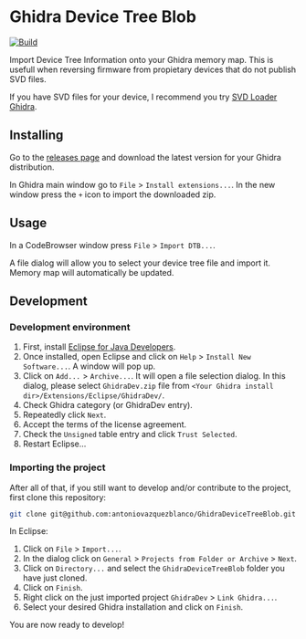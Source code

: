 # Ghidra Device Tree Blob

[![Build](https://github.com/antoniovazquezblanco/GhidraDeviceTreeBlob/actions/workflows/main.yml/badge.svg)](https://github.com/antoniovazquezblanco/GhidraDeviceTreeBlob/actions/workflows/main.yml)

Import Device Tree Information onto your Ghidra memory map. This is usefull when reversing firmware from propietary devices that do not publish SVD files.

If you have SVD files for your device, I recommend you try [SVD Loader Ghidra](https://github.com/leveldown-security/SVD-Loader-Ghidra).


## Installing

Go to the [releases page](https://github.com/antoniovazquezblanco/GhidraDeviceTreeBlob/releases) and download the latest version for your Ghidra distribution.

In Ghidra main window go to `File` > `Install extensions...`. In the new window press the `+` icon to import the downloaded zip.


## Usage

In a CodeBrowser window press `File` > `Import DTB...`.

A file dialog will allow you to select your device tree file and import it. Memory map will automatically be updated.


## Development

### Development environment

1. First, install [Eclipse for Java Developers](https://www.eclipse.org/downloads/packages/).
2. Once installed, open Eclipse and click on `Help` > `Install New Software...`. A window will pop up.
3. Click on `Add...` > `Archive...`. It will open a file selection dialog. In this dialog, please select `GhidraDev.zip` file from `<Your Ghidra install dir>/Extensions/Eclipse/GhidraDev/`.
4. Check Ghidra category (or GhidraDev entry).
5. Repeatedly click `Next`.
6. Accept the terms of the license agreement.
7. Check the `Unsigned` table entry and click `Trust Selected`.
8. Restart Eclipse...

### Importing the project

After all of that, if you still want to develop and/or contribute to the project, first clone this repository:
```bash
git clone git@github.com:antoniovazquezblanco/GhidraDeviceTreeBlob.git
```

In Eclipse:
1. Click on `File` > `Import...`.
2. In the dialog click on `General` > `Projects from Folder or Archive` > `Next`.
3. Click on `Directory...` and select the `GhidraDeviceTreeBlob` folder you have just cloned.
4. Click on `Finish`.
5. Right click on the just imported project `GhidraDev` > `Link Ghidra...`.
6. Select your desired Ghidra installation and click on `Finish`.

You are now ready to develop!
